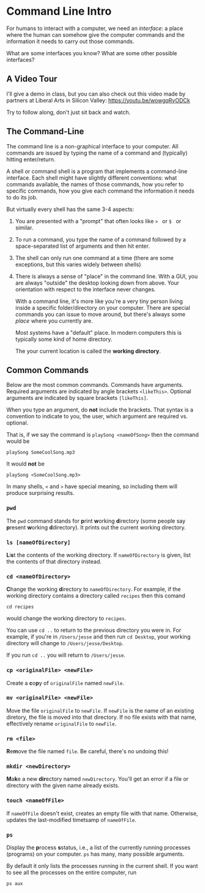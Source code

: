 
# Command Line Intro

For humans to interact with a computer, we need an *interface*: a place where the human can somehow give the computer commands and the information it needs to carry out those commands.

What are some interfaces you know? What are some other possible interfaces?



## A Video Tour

I'll give a demo in class, but you can also check out this video made by partners at Liberal Arts in Silicon Valley: <https://youtu.be/wowgqRyODCk>

Try to follow along, don't just sit back and watch.




## The Command-Line

The command line is a non-graphical interface to your computer. All commands are issued by typing the name of a command and (typically) hitting enter/return.

A shell or command shell is a program that implements a command-line interface. Each shell might have slightly different conventions: what commands available, the names of those commands, how you refer to specific commands, how you give each command the information it needs to do its job.

But virtually every shell has the same 3-4 aspects:

1. You are presented with a "prompt" that often looks like `> ` or `$ ` or similar.
1. To run a command, you type the name of a command followed by a space-separated list of arguments and then hit enter.
1. The shell can only run one command at a time (there are some exceptions, but this varies widely between shells)
1. There is always a sense of "place" in the command line.
   With a GUI, you are always "outside" the desktop looking down from above. Your orientation with respect to the interface never changes.

   With a command line, it's more like you're a very tiny person living inside a specific folder/directory on your computer. There are special commands you can issue to move around, but there's always some *place* where you currently are.

   Most systems have a "default" place. In modern computers this is typically some kind of home directory.

   The your current location is called the **working directory**.

## Common Commands

Below are the most common commands. Commands have arguments. Required arguments are indicated by angle brackets `<likeThis>`. Optional arguments are indicated by square brackets `[likeThis]`.

When you type an argument, do **not** include the brackets. That syntax is a convention to indicate to you, the user, which argument are required vs. optional.

That is, if we say the command is `playSong <nameOfSong>` then the command would be

```console
playSong SomeCoolSong.mp3
```

It would **not** be

```console
playSong <SomeCoolSong.mp3>
```

In many shells, `<` and `>` have special meaning, so including them will produce surprising results.

### `pwd`

The `pwd` command stands for **p**rint **w**orking **d**irectory (some people say **p**resent **w**orking **d**directory). It prints out the current working directory.

### `ls [nameOfDirectory]`

**L**i**s**t the contents of the working directory. If `nameOfDirectory` is given, list the contents of that directory instead.

### `cd <nameOfDirectory>`

**C**hange the working **d**irectory to `nameOfDirectory`. For example, if the working directory contains a directory called `recipes` then this comand

```console
cd recipes
```

would change the working directory to `recipes`.

You can use `cd ..` to return to the previous directory you were in. For example, if you're in `/Users/jesse` and then run `cd Desktop`, your working directory will change to `/Users/jesse/Desktop`.

If you run `cd ..` you will return to `/Users/jesse`.

### `cp <originalFile> <newFile>`

Create a **c**o**p**y of `originalFile` named `newFile`.

### `mv <originalFile> <newFile>`

Move the file `originalFile` to `newFile`. If `newFile` is the name of an existing diretory, the file is moved into that directory. If no file exists with that name, effectively rename `originalFile` to `newFile`.

### `rm <file>`

**R**e**m**ove the file named `file`. Be careful, there's no undoing this!

### `mkdir <newDirectory>`

**M**a**k**e a new **dir**ectory named `newDirectory`. You'll get an error if a file or directory with the given name already exists.

### `touch <nameOfFile>`

If `nameOfFile` doesn't exist, creates an empty file with that name. Otherwise, updates the last-modified timetsamp of `nameOfFile`.

### `ps`

Display the **p**rocess **s**status, i.e., a list of the currently running processes (programs) on your computer. `ps` has many, many possible arguments.

By default it only lists the processes running in the current shell. If you want to see all the processes on the entire computer, run

```console
ps aux
```
